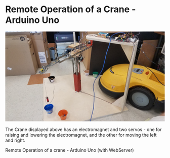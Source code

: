 # Remote Operation of a Crane - Arduino Uno

![Crane](https://github.com/MyrmoA/ArduinoRemoteCrane/blob/master/Crane.jpg)

The Crane displayed above has an electromagnet and two servos - one for raising and lowering the electromagnet, and the other for moving the left and right.





Remote Operation of a crane - Arduino Uno (with WebServer)
